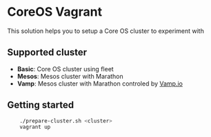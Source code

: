 # CoreOS Vagrant

This solution helps you to setup a Core OS cluster to experiment with 

## Supported cluster

- **Basic**: Core OS cluster using fleet
- **Mesos**: Mesos cluster with Marathon
- **Vamp**: Mesos cluster with Marathon controled by [Vamp.io](http://vamp.io)

## Getting started

``` bash
	./prepare-cluster.sh <cluster>
	vagrant up
```